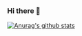 ### Hi there 👋

[![Anurag's github stats](https://github-readme-stats.vercel.app/api?username=stevenyork&count_private=true&show_icons=true&theme=gruvbox)](https://github.com/anuraghazra/github-readme-stats)
